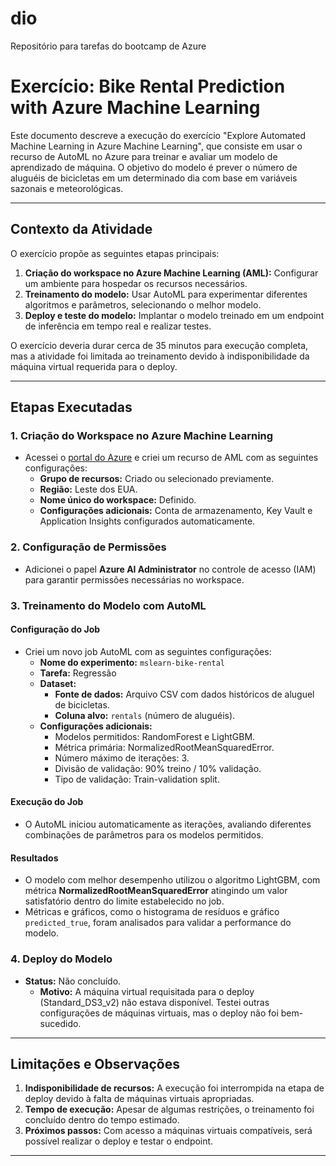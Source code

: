 # dio
Repositório para tarefas do bootcamp de Azure
# Exercício: Bike Rental Prediction with Azure Machine Learning

Este documento descreve a execução do exercício "Explore Automated Machine Learning in Azure Machine Learning", que consiste em usar o recurso de AutoML no Azure para treinar e avaliar um modelo de aprendizado de máquina. O objetivo do modelo é prever o número de aluguéis de bicicletas em um determinado dia com base em variáveis sazonais e meteorológicas.

---

## Contexto da Atividade

O exercício propõe as seguintes etapas principais:

1. **Criação do workspace no Azure Machine Learning (AML):** Configurar um ambiente para hospedar os recursos necessários.
2. **Treinamento do modelo:** Usar AutoML para experimentar diferentes algoritmos e parâmetros, selecionando o melhor modelo.
3. **Deploy e teste do modelo:** Implantar o modelo treinado em um endpoint de inferência em tempo real e realizar testes.

O exercício deveria durar cerca de 35 minutos para execução completa, mas a atividade foi limitada ao treinamento devido à indisponibilidade da máquina virtual requerida para o deploy.

---

## Etapas Executadas

### 1. Criação do Workspace no Azure Machine Learning

- Acessei o [portal do Azure](https://portal.azure.com) e criei um recurso de AML com as seguintes configurações:
  - **Grupo de recursos:** Criado ou selecionado previamente.
  - **Região:** Leste dos EUA.
  - **Nome único do workspace:** Definido.
  - **Configurações adicionais:** Conta de armazenamento, Key Vault e Application Insights configurados automaticamente.

### 2. Configuração de Permissões

- Adicionei o papel **Azure AI Administrator** no controle de acesso (IAM) para garantir permissões necessárias no workspace.

### 3. Treinamento do Modelo com AutoML

#### Configuração do Job

- Criei um novo job AutoML com as seguintes configurações:
  - **Nome do experimento:** `mslearn-bike-rental`
  - **Tarefa:** Regressão
  - **Dataset:**
    - **Fonte de dados:** Arquivo CSV com dados históricos de aluguel de bicicletas.
    - **Coluna alvo:** `rentals` (número de aluguéis).
  - **Configurações adicionais:**
    - Modelos permitidos: RandomForest e LightGBM.
    - Métrica primária: NormalizedRootMeanSquaredError.
    - Número máximo de iterações: 3.
    - Divisão de validação: 90% treino / 10% validação.
    - Tipo de validação: Train-validation split.

#### Execução do Job

- O AutoML iniciou automaticamente as iterações, avaliando diferentes combinações de parâmetros para os modelos permitidos.

#### Resultados

- O modelo com melhor desempenho utilizou o algoritmo LightGBM, com métrica **NormalizedRootMeanSquaredError** atingindo um valor satisfatório dentro do limite estabelecido no job.
- Métricas e gráficos, como o histograma de resíduos e gráfico `predicted_true`, foram analisados para validar a performance do modelo.

### 4. Deploy do Modelo

- **Status:** Não concluído.
  - **Motivo:** A máquina virtual requisitada para o deploy (Standard_DS3_v2) não estava disponível. Testei outras configurações de máquinas virtuais, mas o deploy não foi bem-sucedido.

---

## Limitações e Observações

1. **Indisponibilidade de recursos:** A execução foi interrompida na etapa de deploy devido à falta de máquinas virtuais apropriadas.
2. **Tempo de execução:** Apesar de algumas restrições, o treinamento foi concluído dentro do tempo estimado.
3. **Próximos passos:** Com acesso a máquinas virtuais compatíveis, será possível realizar o deploy e testar o endpoint.

---


